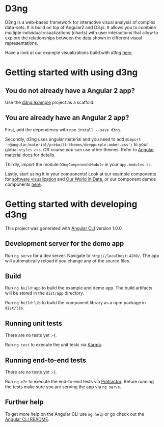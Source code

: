 # D3ng
D3ng is a web-based framework for interactive visual analysis of complex data-sets. It is build on top of Angular2 and D3.js. It allows you to combine multiple individual visualizations (charts) with user interactions that allow to explore the relationships between the data shown in different visual representations.

Have a look at our example visualizations build with *d3ng* [here](http://d3ng.github.io/owid).

# Getting started with using d3ng

## You do not already have a Angular 2 app?

Use the [d3ng.example](httpss//github.com/markus1978/d3ng.example) project as a scaffold.

## You are already have an Angular 2 app? 

First, add the dependency with `npm install --save d3ng`.

Secondly, d3ng uses angular material and you need to add `@import '~@angular/material/prebuilt-themes/deeppurple-amber.css';` to your global `styles.css`. Off course you can use other themes. Refer to [Angular material docs](https://material.angular.io/guide/theming) for details.

Thirdly, import the module `D3ngComponentsModule` in your `app.modules.ts`.
 
Lastly, start using it in your components! Look at our example components for [software visualization](https://github.com/markus1978/d3ng/tree/master/src/app/code-viz) and [Our World in Data](https://github.com/markus1978/d3ng/tree/master/src/app/owid), or our component demos components [here](https://github.com/markus1978/d3ng/tree/master/src/app/demos).

# Getting started with developing d3ng

This project was generated with [Angular CLI](https://github.com/angular/angular-cli) version 1.0.0.

## Development server for the demo app

Run `ng serve` for a dev server. Navigate to `http://localhost:4200/`. The app will automatically reload if you change any of the source files.

## Build

Run `ng build:app` to build the example and demo app. The build artifacts will be stored in the `dist/app` directory.

Run `ng build:lib` to build the component library as a npm package in `dist/lib`.

## Running unit tests

There are no tests yet :-(.

Run `ng test` to execute the unit tests via [Karma](https://karma-runner.github.io).

## Running end-to-end tests

There are no tests yet :-(.

Run `ng e2e` to execute the end-to-end tests via [Protractor](http://www.protractortest.org/).
Before running the tests make sure you are serving the app via `ng serve`.

## Further help

To get more help on the Angular CLI use `ng help` or go check out the [Angular CLI README](https://github.com/angular/angular-cli/blob/master/README.md).
